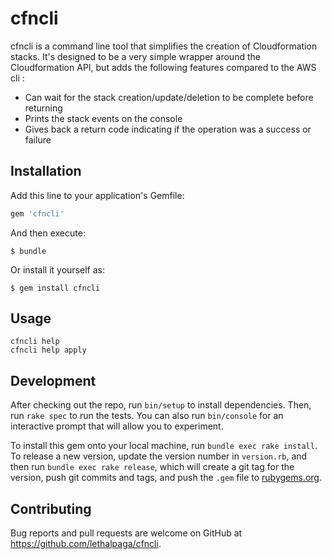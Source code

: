 # cfncli
cfncli is a command line tool that simplifies the creation of Cloudformation stacks.
It's designed to be a very simple wrapper around the Cloudformation API, but adds the following features compared to
the AWS cli :
 * Can wait for the stack creation/update/deletion to be complete before returning
 * Prints the stack events on the console
 * Gives back a return code indicating if the operation was a success or failure

## Installation

Add this line to your application's Gemfile:

```ruby
gem 'cfncli'
```

And then execute:

    $ bundle

Or install it yourself as:

    $ gem install cfncli

## Usage

```
cfncli help
cfncli help apply
```

## Development

After checking out the repo, run `bin/setup` to install dependencies. Then, run `rake spec` to run the tests. You can also run `bin/console` for an interactive prompt that will allow you to experiment.

To install this gem onto your local machine, run `bundle exec rake install`. To release a new version, update the version number in `version.rb`, and then run `bundle exec rake release`, which will create a git tag for the version, push git commits and tags, and push the `.gem` file to [rubygems.org](https://rubygems.org).

## Contributing

Bug reports and pull requests are welcome on GitHub at https://github.com/lethalpaga/cfncli.

